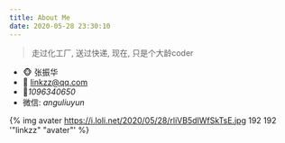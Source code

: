 ```yaml
---
title: About Me
date: 2020-05-28 23:30:10
---
```


> 走过化工厂, 送过快递, 现在, 只是个大龄coder

- 🐵 张振华
- 📧 linkzz@qq.com
- 🐧*1096340650*
- 微信: *anguliuyun*

{% img avater https://i.loli.net/2020/05/28/rliVB5dIWfSkTsE.jpg 192 192 '"linkzz" "avater"' %}
